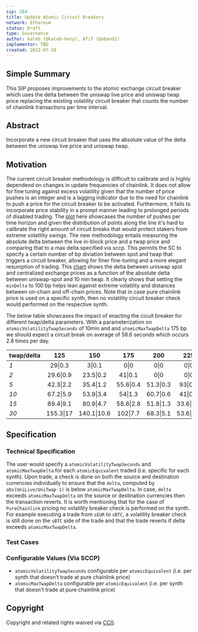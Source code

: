 ```yaml
---
sip: 264
title: Update Atomic Circuit Breakers
network: Ethereum
status: Draft
type: Governance
author: kaleb (@kaleb-keny), Afif (@aband1)
implementor: TBD
created: 2022-07-28
---
```


<!--You can leave these HTML comments in your merged SIP and delete the visible duplicate text guides, they will not appear and may be helpful to refer to if you edit it again. This is the suggested template for new SIPs. Note that an SIP number will be assigned by an editor. When opening a pull request to submit your SIP, please use an abbreviated title in the filename, `sip-draft_title_abbrev.md`. The title should be 44 characters or less.-->

## Simple Summary

<!--"If you can't explain it simply, you don't understand it well enough." Simply describe the outcome the proposed changes intends to achieve. This should be non-technical and accessible to a casual community member.-->

This SIP proposes improvements to the atomic exchange circuit breaker which uses the delta between the uniswap live price and uniswap twap price replacing the existing volatility circuit breaker that counts the number of chainlink transactions per time interval.
 
## Abstract

<!--A short (~200 word) description of the proposed change, the abstract should clearly describe the proposed change. This is what *will* be done if the SIP is implemented, not *why* it should be done or *how* it will be done. If the SIP proposes deploying a new contract, write, "we propose to deploy a new contract that will do x".-->

Incorporate a new circuit breaker that uses the absolute value of the delta between the uniswap live price and uniswap twap.

## Motivation
<!--This is the problem statement. This is the *why* of the SIP. It should clearly explain *why* the current state of the protocol is inadequate.  It is critical that you explain *why* the change is needed, if the SIP proposes changing how something is calculated, you must address *why* the current calculation is innaccurate or wrong. This is not the place to describe how the SIP will address the issue!-->

The current circuit breaker methodology is difficult to calibrate and is highly dependend on changes in update frequencies of chainlink. It does not allow for fine tuning against excess volatility given that the number of price pushes is an integer and is a lagging indicator due to the need for chainlink to push a price for the circuit breaker to be activated. Furthermore, it fails to incorporate price stability in a prompt manner leading to prolonged periods of disabled trading. The [plot](https://ibb.co/hdNv5vF) here showcases the number of pushes per time horizon and given the distribution of points along the line it's hard to calibrate the right amount of circuit breaks that would protect stakers from extreme volatility swings.
The new methodology entails measuring the absolute delta between the live in-block price and a twap price and comparing that to a max delta specified via sccp. This permits the SC to specify a certain number of bp diviation between spot and twap that triggers a circuit breaker, allowing for finer fine-tuning and a more elegant resumption of trading. This [chart](https://ibb.co/qMfvYPR) shows the delta between uniswap spot and centralized exchange prices as a function of the absolute delta between uniswap-spot and 10 min twap. It clearly shows that setting the `minDelta` to 100 bp helps lean against extreme volatility and distances between on-chain and off-chain prices.
Note that in case pure chainlink price is used on a specific synth, then no volatility circuit breaker check would performed on the respective synth. 

The below table showcases the impact of enacting the cicuit breaker for different twap/delta parameters. With a parameterization on `atomicVolatilityTwapSeconds` of 10min and and `atomicMaxTwapDelta` 175 bp we should expect a circuit break on average of 58.6 seconds which occurs 2.8 times per day. 

| **twap/delta** 	|  **125**  	|   **150**   	|  **175**  	|  **200**  	|  **225**  	|
|----------------	|:---------:	|:-----------:	|:---------:	|:---------:	|:---------:	|
|       _1_      	|  29\|0.3  	|    3\|0.1   	|    0\|0   	|    0\|0   	|    0\|0   	|
|       _2_      	| 29.6\|0.9 	|  23.5\|0.2  	|  41\|0.1  	|    0\|0   	|    0\|0   	|
|       _5_      	| 42.3\|2.2 	|  35.4\|1.2  	| 55.6\|0.4 	| 51.3\|0.3 	|  93\|0.1  	|
|      _10_      	| 67.2\|5.9 	|  53.9\|3.4  	|  54\|1.3  	| 60.7\|0.6 	|  41\|0.4  	|
|      _15_      	| 89.4\|9.1 	|  80.9\|4.7  	| 58.6\|2.8 	| 51.8\|1.3 	| 33.6\|0.7 	|
|      _30_      	| 155.3\|17 	| 140.1\|10.6 	|  102\|7.7 	| 68.3\|5.1 	| 53.6\|2.4 	|

## Specification

<!--The specification should describe the syntax and semantics of any new feature, there are five sections
1. Overview
2. Rationale
3. Technical Specification
4. Test Cases
5. Configurable Values
-->

### Technical Specification

<!--The technical specification should outline the public API of the changes proposed. That is, changes to any of the interfaces Synthetix currently exposes or the creations of new ones.-->

The user would specify a `atomicVolatilityTwapSeconds` and `atomicMaxTwapDelta` for each `atomicEquivalent` traded (i.e. specific for each synth). Upon trade, a check is done on both the source and destination currencies individually to ensure that the `delta`, computed by `abs(UniLive/UniTwap-1)` is below `atomicMaxTwapDelta`. In case, `delta` exceeds `atomicMaxTwapDelta` on the source or destination currencies then the transaction reverts. It is worth mentioning that for the case of `PureChainlink` pricing no volatility breaker check is performed on the synth.
For example executing a trade from `sEUR` to `sBTC`, a volatility breaker check is still done on the `sBTC` side of the trade and that the trade reverts if delta exceeds `atomicMaxTwapDelta`.

### Test Cases

<!--Test cases for an implementation are mandatory for SIPs but can be included with the implementation..-->

### Configurable Values (Via SCCP)

<!--Please list all values configurable via SCCP under this implementation.-->

- `atomicVolatilityTwapSeconds` configurable per `atomicEquivalent` (i.e. per synth that doesn't trade at pure chainlink price)
- `atomicMaxTwapDelta` configurable per `atomicEquivalent` (i.e. per synth that doesn't trade at pure chainlink price)

## Copyright

Copyright and related rights waived via [CC0](https://creativecommons.org/publicdomain/zero/1.0/).
